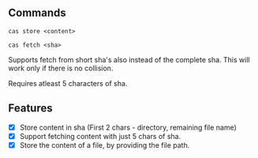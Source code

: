 ## Commands

`cas store <content>`

`cas fetch <sha>`

Supports fetch from short sha's also instead of the complete sha.
This will work only if there is no collision.

Requires atleast 5 characters of sha.

## Features

- [x] Store content in sha (First 2 chars - directory, remaining file name)
- [x] Support fetching content with just 5 chars of sha.
- [x] Store the content of a file, by providing the file path.
